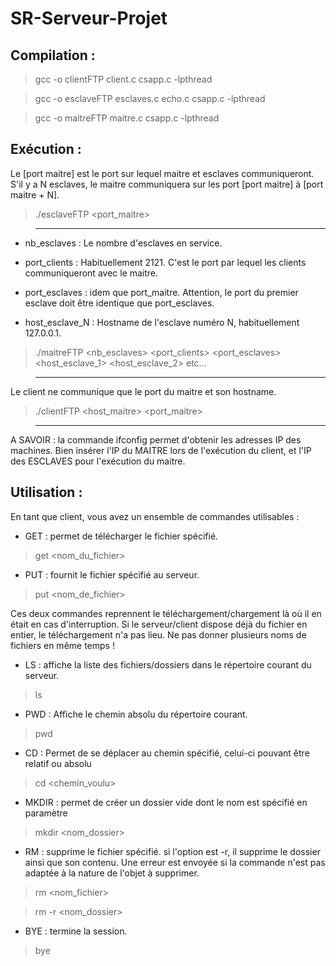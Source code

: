 # SR-Serveur-Projet

## Compilation :

> gcc -o clientFTP client.c  csapp.c -lpthread

> gcc -o esclaveFTP esclaves.c  echo.c csapp.c -lpthread

> gcc -o maitreFTP maitre.c  csapp.c -lpthread

## Exécution :

Le [port maitre] est le port sur lequel maitre et esclaves communiqueront. S'il y a N esclaves, le maitre communiquera sur les port [port maitre] à [port maitre + N]. 

> ./esclaveFTP <port_maitre>

> -----------------------------------------------------

- nb_esclaves : Le nombre d'esclaves en service.

- port_clients : Habituellement 2121. C'est le port par lequel les clients communiqueront avec le maitre.

- port_esclaves : idem que port_maitre. Attention, le port du premier esclave doit être identique que port_esclaves.

- host_esclave_N : Hostname de l'esclave numéro N, habituellement 127.0.0.1.

> ./maitreFTP <nb_esclaves> <port_clients> <port_esclaves> <host_esclave_1> <host_esclave_2> etc...

> -----------------------------------------------------
Le client ne communique que le port du maitre et son hostname.

> ./clientFTP <host_maitre> <port_maitre>

> -----------------------------------------------------

A SAVOIR : la commande ifconfig permet d'obtenir les adresses IP des machines. Bien insérer l'IP du MAITRE lors de l'exécution du client, et l'IP des ESCLAVES pour l'exécution du maitre.

## Utilisation :

En tant que client, vous avez un ensemble de commandes utilisables :

- GET : permet de télécharger le fichier spécifié.
> get <nom_du_fichier> 

- PUT : fournit le fichier spécifié au serveur.
> put <nom_de_fichier>

Ces deux commandes reprennent le téléchargement/chargement là où il en était en cas d'interruption. Si le serveur/client dispose déjà du fichier en entier, le téléchargement n'a pas lieu.
Ne pas donner plusieurs noms de fichiers en même temps !

- LS : affiche la liste des fichiers/dossiers dans le répertoire courant du serveur.
> ls

- PWD : Affiche le chemin absolu du répertoire courant.
> pwd

- CD : Permet de se déplacer au chemin spécifié, celui-ci pouvant être relatif ou absolu
> cd <chemin_voulu>

- MKDIR : permet de créer un dossier vide dont le nom est spécifié en paramètre
> mkdir <nom_dossier>

- RM : supprime le fichier spécifié. si l'option est -r, il supprime le dossier ainsi que son contenu. Une erreur est envoyée si la commande n'est pas adaptée à la nature de l'objet à supprimer.
> rm <nom_fichier>

> rm -r <nom_dossier>

- BYE : termine la session.
> bye


